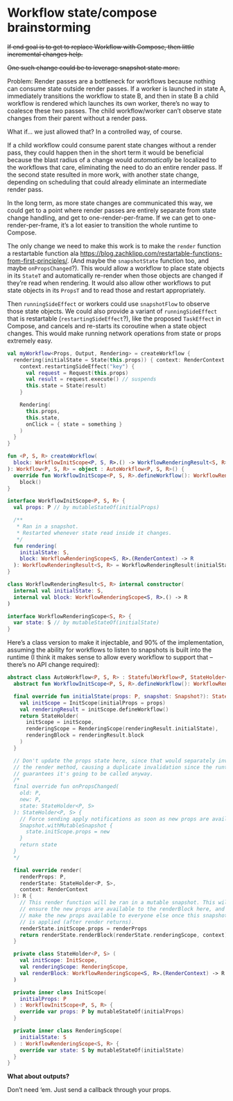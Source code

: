 # Workflow state/compose brainstorming

~~If end goal is to get to replace Workflow with Compose, then little incremental changes help.~~

~~One such change could be to leverage snapshot state more.~~

Problem: Render passes are a bottleneck for workflows because nothing can consume state outside render passes. If a worker is launched in state A, immediately transitions the workflow to state B, and then in state B a child workflow is rendered which launches its own worker, there’s no way to coalesce these two passes. The child workflow/worker can’t observe state changes from their parent without a render pass.

What if… we just allowed that? In a controlled way, of course.

If a child workflow could consume parent state changes without a render pass, they could happen then in the short term it would be beneficial because the blast radius of a change would *automatically* be localized to the workflows that care, eliminating the need to do an entire render pass. If the second state resulted in more work, with another state change, depending on scheduling that could already eliminate an intermediate render pass.

In the long term, as more state changes are communicated this way, we could get to a point where render passes are entirely separate from state change handling, and get to one-render-per-frame. If we can get to one-render-per-frame, it’s a lot easier to transition the whole runtime to Compose.

The only change we need to make this work is to make the `render` function a restartable function ala https://blog.zachklipp.com/restartable-functions-from-first-principles/. (And maybe the `snapshotState` function too, and maybe `onPropsChanged`?). This would allow a workflow to place state objects in its `StateT` and automatically re-render when those objects are changed if they’re read when rendering. It would also allow other workflows to put state objects in its `PropsT` and to read those and restart appropriately.

Then `runningSideEffect` or workers could use `snapshotFlow` to observe those state objects. We could also provide a variant of `runningSideEffect` that is restartable (`restartingSideEffect`?), like the proposed `TaskEffect` in Compose, and cancels and re-starts its coroutine when a state object changes. This would make running network operations from state or props extremely easy.

```kotlin
val myWorkflow<Props, Output, Rendering> = createWorkflow {
  rendering(initialState = State(this.props)) { context: RenderContext ->
    context.restartingSideEffect("key") {
      val request = Request(this.props)
      val result = request.execute() // suspends
      this.state = State(result)
    }

    Rendering(
      this.props,
      this.state,
      onClick = { state = something }
    )
  }
}
```

```kotlin
fun <P, S, R> createWorkflow(
  block: WorkflowInitScope<P, S, R>.() -> WorkflowRenderingResult<S, R>
): Workflow<P, S, R> = object : AutoWorkflow<P, S, R>() {
  override fun WorkflowInitScope<P, S, R>.defineWorkflow(): WorkflowRenderingResult<S, R> =
    block()
}

interface WorkflowInitScope<P, S, R> {
  val props: P // by mutableStateOf(initialProps)

  /**
   * Ran in a snapshot.
   * Restarted whenever state read inside it changes.
   */
  fun rendering(
    initialState: S,
    block: WorkflowRenderingScope<S, R>.(RenderContext) -> R
  ): WorkflowRenderingResult<S, R> = WorkflowRenderingResult(initialState, block)
}

class WorkflowRenderingResult<S, R> internal constructor(
  internal val initialState: S,
  internal val block: WorkflowRenderingScope<S, R>.() -> R
)

interface WorkflowRenderingScope<S, R> {
  var state: S // by mutableStateOf(initialState)
}
```

Here’s a class version to make it injectable, and 90% of the implementation, assuming the ability for workflows to listen to snapshots is built into the runtime (I think it makes sense to allow every workflow to support that – there’s no API change required):

```kotlin
abstract class AutoWorkflow<P, S, R> : StatefulWorkflow<P, StateHolder<P, S>, Nothing, R>() {
  abstract fun WorkflowInitScope<P, S, R>.defineWorkflow(): WorkflowRenderingResult<S, R>

  final override fun initialState(props: P, snapshot: Snapshot?): StateHolder {
    val initScope = InitScope(initialProps = props)
    val renderingResult = initScope.defineWorkflow()
    return StateHolder(
      initScope = initScope,
      renderingScope = RenderingScope(renderingResult.initialState),
      renderingBlock = renderingResult.block
    )
  }

  // Don't update the props state here, since that would separately invalidate
  // the render method, causing a duplicate invalidation since the runtime
  // guarantees it's going to be called anyway.
  /*
  final override fun onPropsChanged(
    old: P,
    new: P,
    state: StateHolder<P, S>
  ): StateHolder<P, S> {
    // Force sending apply notifications as soon as new props are available.
    Snapshot.withMutableSnapshot {
      state.initScope.props = new
    }
    return state
  }
  */

  final override render(
    renderProps: P,
    renderState: StateHolder<P, S>,
    context: RenderContext
  ): R {
    // This render function will be ran in a mutable snapshot. This will
    // ensure the new props are available to the renderBlock here, and
    // make the new props available to everyone else once this snapshot
    // is applied (after render returns).
    renderState.initScope.props = renderProps
    return renderState.renderBlock(renderState.renderingScope, context)
  }

  private class StateHolder<P, S> (
    val initScope: InitScope,
    val renderingScope: RenderingScope,
    val renderBlock: WorkflowRenderingScope<S, R>.(RenderContext) -> R
  )

  private inner class InitScope(
    initialProps: P
  ) : WorkflowInitScope<P, S, R> {
    override var props: P by mutableStateOf(initialProps)
  }

  private inner class RenderingScope(
    initialState: S
  ) : WorkflowRenderingScope<S, R> {
    override var state: S by mutableStateOf(initialState)
  }
}
```

**What about outputs?**

Don’t need ‘em. Just send a callback through your props.
